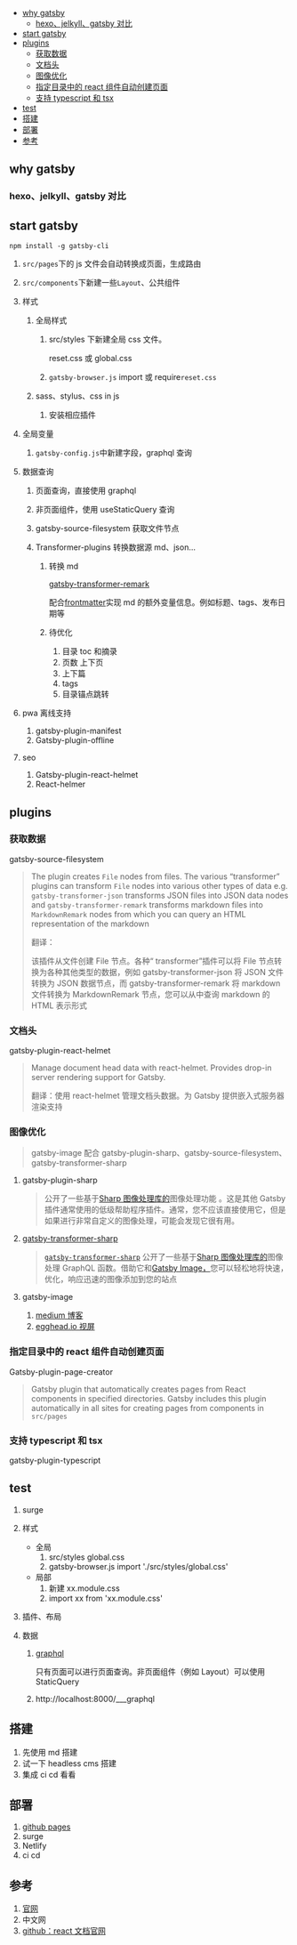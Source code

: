 <!-- START doctoc generated TOC please keep comment here to allow auto update -->
<!-- DON'T EDIT THIS SECTION, INSTEAD RE-RUN doctoc TO UPDATE -->

- [why gatsby](#why-gatsby)
  - [hexo、jelkyll、gatsby 对比](#hexojelkyllgatsby-%E5%AF%B9%E6%AF%94)
- [start gatsby](#start-gatsby)
- [plugins](#plugins)
  - [获取数据](#%E8%8E%B7%E5%8F%96%E6%95%B0%E6%8D%AE)
  - [文档头](#%E6%96%87%E6%A1%A3%E5%A4%B4)
  - [图像优化](#%E5%9B%BE%E5%83%8F%E4%BC%98%E5%8C%96)
  - [指定目录中的 react 组件自动创建页面](#%E6%8C%87%E5%AE%9A%E7%9B%AE%E5%BD%95%E4%B8%AD%E7%9A%84-react-%E7%BB%84%E4%BB%B6%E8%87%AA%E5%8A%A8%E5%88%9B%E5%BB%BA%E9%A1%B5%E9%9D%A2)
  - [支持 typescript 和 tsx](#%E6%94%AF%E6%8C%81-typescript-%E5%92%8C-tsx)
- [test](#test)
- [搭建](#%E6%90%AD%E5%BB%BA)
- [部署](#%E9%83%A8%E7%BD%B2)
- [参考](#%E5%8F%82%E8%80%83)

<!-- END doctoc generated TOC please keep comment here to allow auto update -->

## why gatsby

### hexo、jelkyll、gatsby 对比

## start gatsby

```shell
npm install -g gatsby-cli
```

1. `src/pages`下的 js 文件会自动转换成页面，生成路由

2. `src/components`下新建一些`Layout`、公共组件

3. 样式

   1. 全局样式

      1. src/styles 下新建全局 css 文件。

         reset.css 或 global.css

      2. `gatsby-browser.js` import 或 require`reset.css`

   2. sass、stylus、css in js

      1. 安装相应插件

4. 全局变量

   1. `gatsby-config.js`中新建字段，graphql 查询

5. 数据查询

   1. 页面查询，直接使用 graphql

   2. 非页面组件，使用 useStaticQuery 查询

   3. gatsby-source-filesystem 获取文件节点

   4. Transformer-plugins 转换数据源 md、json...

      1. 转换 md

         [gatsby-transformer-remark](https://www.gatsbyjs.com/plugins/gatsby-transformer-remark/?=)

         配合[frontmatter](https://jekyllrb.com/docs/front-matter/)实现 md 的额外变量信息。例如标题、tags、发布日期等

      2. 待优化
         1. 目录 toc 和摘录
         2. 页数 上下页
         3. 上下篇
         4. tags
         5. 目录锚点跳转

6. pwa 离线支持

   1. gatsby-plugin-manifest
   2. Gatsby-plugin-offline

7. seo

   1. Gatsby-plugin-react-helmet
   2. React-helmer

## plugins

### 获取数据

gatsby-source-filesystem

> The plugin creates `File` nodes from files. The various “transformer” plugins can transform `File` nodes into various other types of data e.g. `gatsby-transformer-json` transforms JSON files into JSON data nodes and `gatsby-transformer-remark` transforms markdown files into `MarkdownRemark` nodes from which you can query an HTML representation of the markdown
>
> 翻译：
>
> 该插件从文件创建 File 节点。各种“ transformer”插件可以将 File 节点转换为各种其他类型的数据，例如 gatsby-transformer-json 将 JSON 文件转换为 JSON 数据节点，而 gatsby-transformer-remark 将 markdown 文件转换为 MarkdownRemark 节点，您可以从中查询 markdown 的 HTML 表示形式

### 文档头

gatsby-plugin-react-helmet

> Manage document head data with react-helmet. Provides drop-in server rendering support for Gatsby.
>
> 翻译：使用 react-helmet 管理文档头数据。为 Gatsby 提供嵌入式服务器渲染支持

### 图像优化

> gatsby-image 配合 gatsby-plugin-sharp、gatsby-source-filesystem、gatsby-transformer-sharp

1. gatsby-plugin-sharp

   > 公开了一些基于[Sharp 图像处理库的](https://github.com/lovell/sharp)图像处理功能 。这是其他 Gatsby 插件通常使用的低级帮助程序插件。通常，您不应该直接使用它，但是如果进行非常自定义的图像处理，可能会发现它很有用。

2. [gatsby-transformer-sharp](https://image-processing.gatsbyjs.org/)

   > [`gatsby-transformer-sharp`](https://www.gatsbyjs.org/packages/gatsby-transformer-sharp/) 公开了一些基于[Sharp 图像处理库的](https://github.com/lovell/sharp)图像处理 GraphQL 函数。借助它和[Gatsby Image，](https://www.gatsbyjs.org/packages/gatsby-image/)您可以轻松地将快速，优化，响应迅速的图像添加到您的站点

3. gatsby-image
   1. [medium 博客](https://medium.com/@kyle.robert.gill/ridiculously-easy-image-optimization-with-gatsby-js-59d48e15db6e)
   2. [egghead.io 视屏](https://egghead.io/playlists/using-gatsby-image-with-gatsby-ea85129e)

### 指定目录中的 react 组件自动创建页面

Gatsby-plugin-page-creator

> Gatsby plugin that automatically creates pages from React components in specified directories. Gatsby includes this plugin automatically in all sites for creating pages from components in `src/pages`

### 支持 typescript 和 tsx

gatsby-plugin-typescript

## test

1. surge

2. 样式

   - 全局
     1. src/styles global.css
     2. gatsby-browser.js import './src/styles/global.css'
   - 局部
     1. 新建 xx.module.css
     2. import xx from 'xx.module.css'

3. 插件、布局

4. 数据

   1. [graphql](https://www.howtographql.com/)

      只有页面可以进行页面查询。非页面组件（例如 Layout）可以使用 StaticQuery

   2. http://localhost:8000/___graphql

## 搭建

1. 先使用 md 搭建
2. 试一下 headless cms 搭建
3. 集成 ci cd 看看

## 部署

1. [github pages](https://docs.github.com/en/github/working-with-github-pages)
2. surge
3. Netlify
4. ci cd

## 参考

1. [官网]()
2. 中文网
3. [github：react 文档官网](https://github.com/reactjs/reactjs.org/blob/master/package.json)
